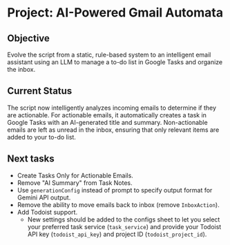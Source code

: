 # Project: AI-Powered Gmail Automata

## Objective
Evolve the script from a static, rule-based system to an intelligent email assistant using an LLM to manage a to-do list in Google Tasks and organize the inbox.

## Current Status
The script now intelligently analyzes incoming emails to determine if they are actionable. For actionable emails, it automatically creates a task in Google Tasks with an AI-generated title and summary. Non-actionable emails are left as unread in the inbox, ensuring that only relevant items are added to your to-do list.

## Next tasks

- Create Tasks Only for Actionable Emails.
- Remove "AI Summary" from Task Notes.
- Use `generationConfig` instead of prompt to specify output format for Gemini API output.
- Remove the ability to move emails back to inbox (remove `InboxAction`).
- Add Todoist support.
  - New settings should be added to the configs sheet to let you select your preferred task service (`task_service`) and provide your Todoist API key (`todoist_api_key`) and project ID (`todoist_project_id`).
